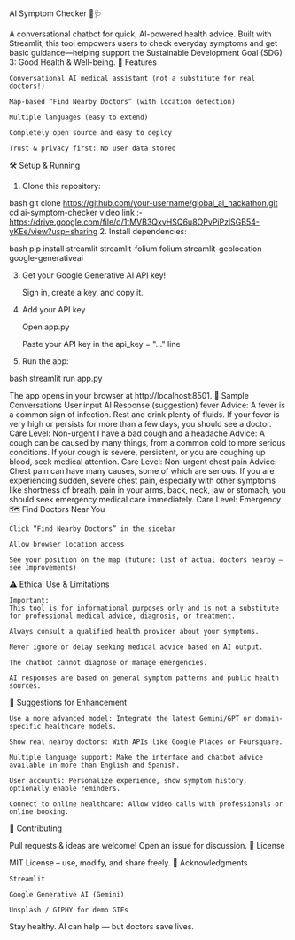 
AI Symptom Checker 🤖🩺

A conversational chatbot for quick, AI-powered health advice. Built with Streamlit, this tool empowers users to check everyday symptoms and get basic guidance—helping support the Sustainable Development Goal (SDG) 3: Good Health & Well-being.
🚀 Features

    Conversational AI medical assistant (not a substitute for real doctors!)

    Map-based “Find Nearby Doctors” (with location detection)

    Multiple languages (easy to extend)

    Completely open source and easy to deploy

    Trust & privacy first: No user data stored

🛠️ Setup & Running

1. Clone this repository:

bash
git clone https://github.com/your-username/global_ai_hackathon.git
cd ai-symptom-checker
video link :- https://drive.google.com/file/d/1tMVB3QxvHSQ6u8OPvPiPzlSGB54-yKEe/view?usp=sharing
2. Install dependencies:

bash
pip install streamlit streamlit-folium folium streamlit-geolocation google-generativeai

3. Get your Google Generative AI API key!

    Sign in, create a key, and copy it.

4. Add your API key

    Open app.py

    Paste your API key in the api_key = "..." line

5. Run the app:

bash
streamlit run app.py

The app opens in your browser at http://localhost:8501.
🧪 Sample Conversations
User input	AI Response (suggestion)
fever	Advice: A fever is a common sign of infection. Rest and drink plenty of fluids. If your fever is very high or persists for more than a few days, you should see a doctor.
Care Level: Non-urgent
I have a bad cough and a headache	Advice: A cough can be caused by many things, from a common cold to more serious conditions. If your cough is severe, persistent, or you are coughing up blood, seek medical attention.
Care Level: Non-urgent
chest pain	Advice: Chest pain can have many causes, some of which are serious. If you are experiencing sudden, severe chest pain, especially with other symptoms like shortness of breath, pain in your arms, back, neck, jaw or stomach, you should seek emergency medical care immediately.
Care Level: Emergency
🗺️ Find Doctors Near You

    Click “Find Nearby Doctors” in the sidebar

    Allow browser location access

    See your position on the map (future: list of actual doctors nearby — see Improvements)

⚠️ Ethical Use & Limitations

    Important:
    This tool is for informational purposes only and is not a substitute for professional medical advice, diagnosis, or treatment.

    Always consult a qualified health provider about your symptoms.

    Never ignore or delay seeking medical advice based on AI output.

    The chatbot cannot diagnose or manage emergencies.

    AI responses are based on general symptom patterns and public health sources.

🌟 Suggestions for Enhancement

    Use a more advanced model: Integrate the latest Gemini/GPT or domain-specific healthcare models.

    Show real nearby doctors: With APIs like Google Places or Foursquare.

    Multiple language support: Make the interface and chatbot advice available in more than English and Spanish.

    User accounts: Personalize experience, show symptom history, optionally enable reminders.

    Connect to online healthcare: Allow video calls with professionals or online booking.

📢 Contributing

Pull requests & ideas are welcome! Open an issue for discussion.
📄 License

MIT License – use, modify, and share freely.
🙏 Acknowledgments

    Streamlit

    Google Generative AI (Gemini)

    Unsplash / GIPHY for demo GIFs

Stay healthy. AI can help — but doctors save lives.
